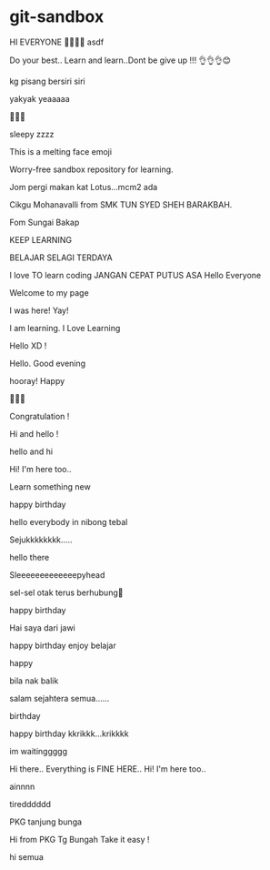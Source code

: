 # git-sandbox

HI EVERYONE  🤩🤩🤩🤩
asdf


Do your best.. Learn and learn..Dont be give up !!! 👌👌👌😊

kg pisang bersiri siri

yakyak yeaaaaa

🫠🫠🫠

sleepy zzzz

This is a melting face emoji


Worry-free sandbox repository for learning.

Jom pergi makan kat Lotus...mcm2 ada

Cikgu Mohanavalli from SMK TUN SYED SHEH BARAKBAH.

Fom Sungai Bakap

KEEP LEARNING

BELAJAR SELAGI TERDAYA

I love TO learn coding
JANGAN CEPAT PUTUS ASA
Hello Everyone

Welcome to my page

I was here! Yay!

I am learning.
I Love Learning

Hello XD !

Hello. Good evening

hooray!
Happy

🤩🤩🤩

Congratulation !

Hi and hello !

hello and hi

Hi! I'm here too..

Learn something new

happy birthday

hello everybody in nibong tebal

Sejukkkkkkkk.....

hello there

Sleeeeeeeeeeeeepyhead

sel-sel otak terus berhubung🤣

happy birthday

Hai saya dari jawi


happy birthday
enjoy belajar


happy 

bila nak balik

salam sejahtera semua......

birthday

happy birthday
kkrikkk...krikkkk

im waitinggggg

Hi there.. Everything is FINE HERE.. 
Hi! I'm here too..


ainnnn

tiredddddd

PKG tanjung bunga

Hi from PKG Tg Bungah
Take it easy !

hi semua